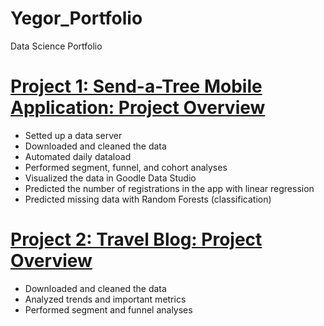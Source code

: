 # Yegor_Portfolio
Data Science Portfolio

# [Project 1: Send-a-Tree Mobile Application: Project Overview](https://github.com/yeegorski/send-a-tree)
* Setted up a data server
* Downloaded and cleaned the data
* Automated daily dataload
* Performed segment, funnel, and cohort analyses
* Visualized the data in Goodle Data Studio
* Predicted the number of registrations in the app with linear regression
* Predicted missing data with Random Forests (classification) 


# [Project 2: Travel Blog: Project Overview](https://github.com/yeegorski/dilans-travel-guide)
* Downloaded and cleaned the data
* Analyzed trends and important metrics
* Performed segment and funnel analyses

